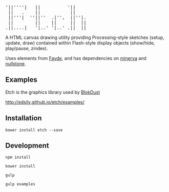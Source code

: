 <pre>
'||''''|   ||          '||     
 ||   .    ||           ||     
 ||'''|  ''||''  .|'',  ||''|. 
 ||        ||    ||     ||  || 
.||....|   '|..' '|..' .||  || 
</pre>
                      
A HTML canvas drawing utility providing Processing-style sketches (setup, update, draw) contained within Flash-style display objects (show/hide, play/pause, zindex).

Uses elements from [Fayde](https://github.com/wsick/Fayde), and has dependencies on [minerva](https://github.com/wsick/minerva) and [nullstone](https://github.com/wsick/nullstone).

## Examples

Etch is the graphics library used by [BlokDust](https://github.com/BlokDust/)

http://edsilv.github.io/etch/examples/

## Installation

    bower install etch --save
    
## Development

    npm install
    
    bower install
    
    gulp
    
    gulp examples

